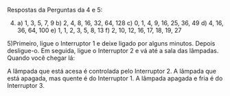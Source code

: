 Respostas da Perguntas da 4 e 5:

4. a) 1, 3, 5, 7, 9
   b) 2, 4, 8, 16, 32, 64, 128
   c) 0, 1, 4, 9, 16, 25, 36, 49
   d) 4, 16, 36, 64, 100
   e) 1, 1, 2, 3, 5, 8, 13
   f) 2, 10, 12, 16, 17, 18, 19, 27

5)Primeiro, ligue o Interruptor 1 e deixe ligado por alguns minutos. Depois desligue-o.
Em seguida, ligue o Interruptor 2 e vá até a sala das lâmpadas.
Quando você chegar lá:

A lâmpada que está acesa é controlada pelo Interruptor 2.
A lâmpada que está apagada, mas quente é do Interruptor 1.
A lâmpada apagada e fria é do Interruptor 3.
